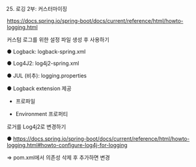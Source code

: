 25. 로깅 2부: 커스터마이징

https://docs.spring.io/spring-boot/docs/current/reference/html/howto-logging.html

커스텀 로그를 위한 설정 파일 생성 후 사용하기

● Logback: logback-spring.xml

● Log4J2: log4j2-spring.xml

● JUL (비추): logging.properties

● Logback extension 제공

- 프로파일 <springProfile name=”프로파일”>

- Environment 프로퍼티 <springProperty>

로거를 Log4j2로 변경하기

● https://docs.spring.io/spring-boot/docs/current/reference/html/howto-logging.html#howto-configure-log4j-for-logging

=> pom.xml에서 의존성 삭제 후 추가하면 변경
